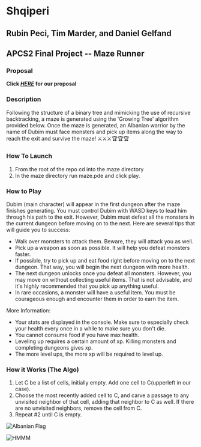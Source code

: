 # Shqiperi
## Rubin Peci, Tim Marder, and Daniel Gelfand
## APCS2 Final Project -- Maze Runner

### Proposal
**Click [_HERE_](./docs/proposal.pdf) for our proposal**

### Description
Following the structure of a binary tree and mimicking the use of recursive backtracking, a maze is generated using the 'Growing Tree' algorithm provided below. Once the maze is generated, an Albanian warrior by the name of Dubim must face monsters and pick up items along the way to reach the exit and survive the maze! ⚔️⚔️⚔️🏆🏆🏆

### How To Launch
1. From the root of the repo cd into the maze directory
2. In the maze directory run maze.pde and click play.

### How to Play

Dubim (main character) will appear in the first dungeon after the maze finishes generating. You must control Dubim with WASD keys to lead him through his path to the exit. However, Dubim must defeat all the monsters in the current dungeon before moving on to the next. Here are several tips that will guide you to success:
- Walk over monsters to attack them. Beware, they will attack you as well.
- Pick up a weapon as soon as possible. It will help you defeat monsters faster.
- If possible, try to pick up and eat food right before moving on to the next dungeon. That way, you will begin the next dungeon with more health.
- The next dungeon unlocks once you defeat all monsters. However, you may move on without collecting useful items. That is not advisable, and it's highly recommended that you pick up anything useful.
- In rare occasions, a monster will have a useful item. You must be courageous enough and encounter them in order to earn the item.

More Information:
- Your stats are displayed in the console. Make sure to especially check your health every once in a while to make sure you don't die.
- You cannot consume food if you have max health.
- Leveling up requires a certain amount of xp. Killing monsters and completing dungeons gives xp.
- The more level ups, the more xp will be required to level up.

### How it Works (The Algo)
1. Let C be a list of cells, initially empty. Add one cell to C(upperleft in our case).
2. Choose the most recently added cell to C, and carve a passage to any unvisited neighbor of that cell, adding that neighbor to C as well. If there are no unvisited neighbors, remove the cell from C.
3. Repeat #2 until C is empty.


![Albanian Flag](https://upload.wikimedia.org/wikipedia/commons/thumb/3/36/Flag_of_Albania.svg/2000px-Flag_of_Albania.svg.png)

![HMMM](https://i.redd.it/01xn93tp6d001.jpg)

